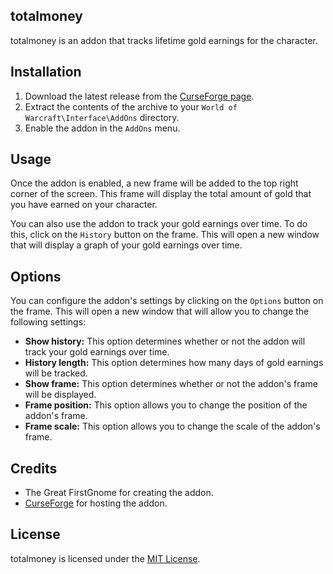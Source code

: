 ## totalmoney

totalmoney is an addon that tracks lifetime gold earnings for the character.

## Installation

1. Download the latest release from the [CurseForge page](https://www.curseforge.com/wow/addons/totalmoney).
2. Extract the contents of the archive to your  `World of Warcraft\Interface\AddOns`  directory.
3. Enable the addon in the  `AddOns`  menu.

## Usage

Once the addon is enabled, a new frame will be added to the top right corner of the screen. This frame will display the total amount of gold that you have earned on your character.

You can also use the addon to track your gold earnings over time. To do this, click on the  `History`  button on the frame. This will open a new window that will display a graph of your gold earnings over time.

## Options

You can configure the addon's settings by clicking on the  `Options`  button on the frame. This will open a new window that will allow you to change the following settings:

* **Show history:** This option determines whether or not the addon will track your gold earnings over time.
* **History length:** This option determines how many days of gold earnings will be tracked.
* **Show frame:** This option determines whether or not the addon's frame will be displayed.
* **Frame position:** This option allows you to change the position of the addon's frame.
* **Frame scale:** This option allows you to change the scale of the addon's frame.

## Credits

* The Great FirstGnome for creating the addon.
* [CurseForge](https://www.curseforge.com/) for hosting the addon.

## License

totalmoney is licensed under the [MIT License](https://opensource.org/licenses/MIT).